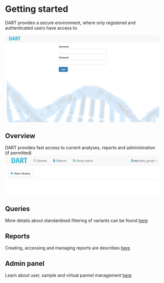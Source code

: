 
# Getting started
DART provides a secure environment, where only registered and authenticated users have access to.

![Dart welcome](img/guide-welcome.png)

## Overview
DART provides fast access to current analyses, reports and administration (if permitted)
![Dart overview](img/guide-overview.png)

## Queries

More details about standardised filtering of variants can be found [here](guide-queries.md)

## Reports

Creating, accessing and managing reports are describes [here](guide-report.md)

## Admin panel

Learn about user, sample and virtual pannel management [here](guide-admin.md)